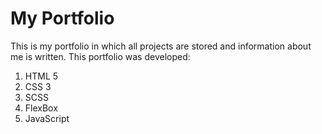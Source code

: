 # My Portfolio

This is my portfolio in which all projects are stored and information about me is written.
This portfolio was developed:
1. HTML 5
2. CSS 3
3. SCSS
4. FlexBox
5. JavaScript
   

